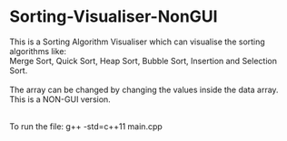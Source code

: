 # Sorting-Visualiser-NonGUI

This is a Sorting Algorithm Visualiser which can visualise the sorting algorithms like: <br>
Merge Sort, Quick Sort, Heap Sort, Bubble Sort, Insertion and Selection Sort. <br>
<br>
The array can be changed by changing the values inside the data array. <br>
This is a NON-GUI version. 

<br> 
To run the file: g++ -std=c++11 main.cpp
